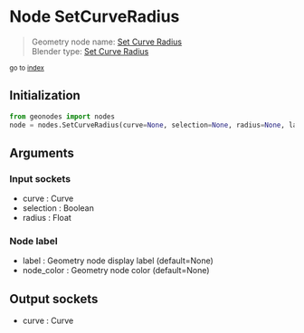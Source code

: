 
# Node SetCurveRadius

> Geometry node name: [Set Curve Radius](https://docs.blender.org/manual/en/latest/modeling/geometry_nodes/curve/set_curve_radius.html)<br>
  Blender type: [Set Curve Radius](https://docs.blender.org/api/current/bpy.types.GeometryNodeSetCurveRadius.html)
  
<sub>go to [index](index.md)</sub>

## Initialization

```python
from geonodes import nodes
node = nodes.SetCurveRadius(curve=None, selection=None, radius=None, label=None, node_color=None)
```



## Arguments


### Input sockets

- curve : Curve
- selection : Boolean
- radius : Float

### Node label

- label : Geometry node display label (default=None)
- node_color : Geometry node color (default=None)

## Output sockets

- curve : Curve
